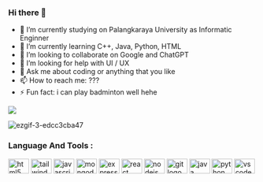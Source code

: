 ### Hi there 👋

- 🔭 I’m currently studying on Palangkaraya University as Informatic Enginner
- 🌱 I’m currently learning C++, Java, Python, HTML
- 👯 I’m looking to collaborate on Google and ChatGPT
- 🤔 I’m looking for help with UI / UX
- 💬 Ask me about coding or anything that you like
- 📫 How to reach me: ???
- ⚡ Fun fact: i can play badminton well hehe 

<a href="https://www.instagram.com/aippirwin/">
  <img src="https://img.shields.io/badge/instagram-E4405F?style=for-the-badge&logo=instagram&logoColor=white" />
</a>

![ezgif-3-edcc3cba47](https://user-images.githubusercontent.com/115967151/229805895-bad11c12-928f-4922-9780-0ca9edd91898.gif)
<br>
<h3 align="left">Language And Tools :</h3>
<div align="left">
  <img src="https://cdn.jsdelivr.net/gh/devicons/devicon/icons/html5/html5-original.svg" height="30" width="42" alt="html5 logo"  />
  <img src="https://cdn.jsdelivr.net/gh/devicons/devicon/icons/tailwindcss/tailwindcss-plain.svg" height="30" width="42" alt="tailwindcss logo"  />
  <img src="https://cdn.jsdelivr.net/gh/devicons/devicon/icons/javascript/javascript-original.svg" height="30" width="42" alt="javascript logo"  />
  <img src="https://cdn.jsdelivr.net/gh/devicons/devicon/icons/mongodb/mongodb-original.svg" height="30" width="42" alt="mongodb logo"  />
  <img src="https://cdn.jsdelivr.net/gh/devicons/devicon/icons/express/express-original.svg" height="30" width="42" alt="express logo"  />
  <img src="https://cdn.jsdelivr.net/gh/devicons/devicon/icons/react/react-original.svg" height="30" width="42" alt="react logo"  />
  <img src="https://cdn.jsdelivr.net/gh/devicons/devicon/icons/nodejs/nodejs-original.svg" height="30" width="42" alt="nodejs logo"  />
  <img src="https://cdn.jsdelivr.net/gh/devicons/devicon/icons/git/git-original.svg" height="30" width="42" alt="git logo"  />
  <img src="https://cdn.jsdelivr.net/gh/devicons/devicon/icons/java/java-original.svg" height="30" width="42" alt="java logo"  />
  <img src="https://cdn.jsdelivr.net/gh/devicons/devicon/icons/python/python-original.svg" height="30" width="42" alt="python logo"  />
  <img src="https://cdn.jsdelivr.net/gh/devicons/devicon/icons/vscode/vscode-original.svg" height="30" width="42" alt="vscode logo"  />
</div>
